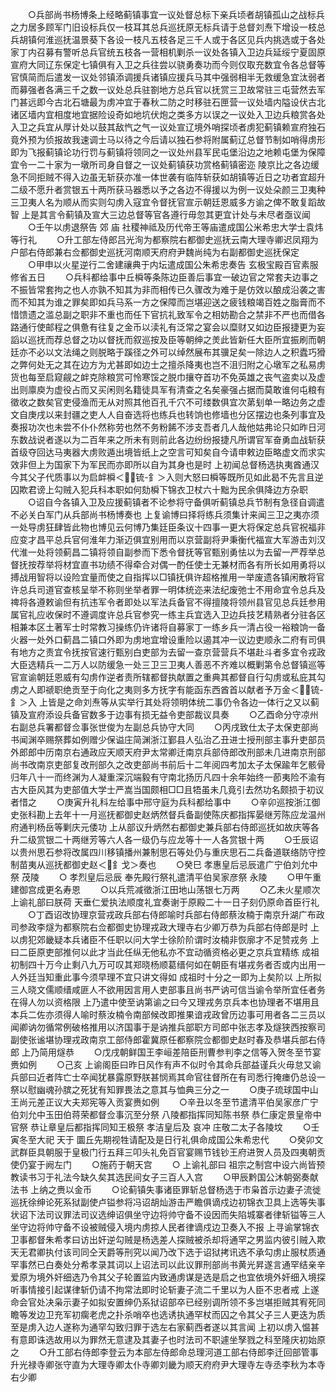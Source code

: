 <!-- { "loadSidebar": true } -->
　　○兵部尚书杨博条上经略蓟镇事宜一议处督总标下亲兵顷者胡镇孤山之战标兵之力居多顾军门旧设标兵仅一枝耳其总兵巡抚原无标兵请于总督刘焘下增设一枝总兵胡镇何淮巡抚温景葵下各设一枝凡五枝各足三千人或于各区见兵内挑选或于各处家丁内召募有警听总兵官统五枝各一营相机剿杀一议处各镇入卫边兵延绥宁夏固原宣府大同辽东保定七镇俱有入卫之兵往尝以骁勇奏功而今则仅取充数宜令各总督等官慎简而后遣发一议处邻镇添调援兵诸镇应援兵马其中强弱相半无救缓急宜汰弱者而募强者各满三千之数一议处总兵驻劄地方总兵官以抚赏三卫故常驻三屯营然去军门甚远即今古北石塘最为虏冲宜于春秋二防之时移驻石匣营一议处墙内隘设伏古北诸区墙内宜相度地宜据险设奇如地坑伏炮之类多方以误之一议处入卫边兵粮赏各处入卫之兵宜从厚计处以鼓其敌忾之气一议处宣辽境外哨探顷者虏犯蓟镇赖宣府独石竟外预为侦报故我速调士马以待之今后请以独石参将附属蓟辽总督节制如哨得虏形即为飞报蓟镇论功行罚与蓟镇将领同之一议处州县军民屯堡沿边之地赖屯堡为保障宜令一二十家为一墩所司身自督之一议处蓟镇获功赏格蓟镇密迩  陵京比之各边缓急不同拒贼不得入边虽无斩获亦准一体世袭有临阵斩获如胡镇等近日之功者宜超升二级不愿升者赏银五十两所获马器悉以予之各边不得援以为例一议处朵颜三卫夷种三卫夷人名为顺从而实则勾虏入寇宜令督抚官宣示朝廷恩威多方谕之俾不敢复蹈故智  上是其言令蓟镇及宣大三边总督等官各遵行毋忽其更宜计处与未尽者亟议闻
　　○壬午以虏退祭告  郊  庙  社稷神祗及历代帝王等庙遣成国公米希忠大学士袁炜等行礼
　　○升工部左侍郎吕光洵为都察院右都御史巡抚云南大理寺卿迟凤翔为户部右侍郎兼右佥都御史巡抚河南顺天府府尹魏尚纯为右副都御史巡抚保定
　　○甲申以火星逆行二舍建禳典于内坛遣成国公朱希忠奏告  玄极宝殿百官素服修省五日
　　○兵科都给事中丘橓等条陈边臣善后事宜一破边官之常套夫边事之不振皆常套拘之也人亦孰不知其为非而相传已久骤改为难于是仿效以酿成沿袭之害而不知其为谁之罪矣即如兵马系一方之保障而岂堪迎送之疲钱粮竭百姓之脂膏而不惜馈遗之滥总副之职非不重也而任下官抗礼致军令之相妨勘合之禁非不严也而借各路通行使邮程之俱惫有往复之金币以渎礼有泛常之宴会以糜财又如边臣报捷更为妄謟以巡抚而荐总督之功以督抚而叙巡按及臣等朝绅之羙此皆新任大臣所宜振刷而朝廷亦不必以文法绳之则脱略于蹊径之外可以绰然展布其骥足矣一除边人之积蠹巧猾之弊何处无之其在边方为尤甚即如边士之擅杀降夷也岂不沮归附之心墩军之私易虏货也每至启窥觎之衅克除粮赏可怜寒馁之脱巾攘夺首功不免英雄之丧气盗卖以及虚出则廪庾为虚役占而又买闲则名籍徒具军有清查之名矣豪强占据而莫敢谁何屯粮有徵收之数矣官吏侵渔而无从对照其他百孔千穴不可缕数俱宜次苐刬单一略边务之虚文自庚戌以来封疆之吏人人自奋选将也练兵也转饷也修墙也分区摆边也条列事宜及奏报功次也未尝不仆仆然称劳也然不务粉餙不涉支吾者几人哉他姑弗论只如昨日河东数战说者遂以为二百年来之所未有则前此各边纷纷报捷凡所谓官军奋勇血战斩获首级夺回达马夷器大虏败遁出境皆纸上之空言可知矣自今请申敕边臣略虚文而求实效非但上为国家下为军民而亦即所以自为其身也是时  上初闻总督杨选执夷酋通汉今其父子代质事以为启衅橓＜锍-釒＞入则大怒曰橓等既所见如此曷不先言且逆囚欺君谤上勾贼入犯兵科本职如何劾橓下锦衣卫杖六十黜为民余俱降边方杂职
　　○诏自今各镇入卫及应援蓟镇者不论参将守备俱听蓟镇总兵节制有急径自调遣不必关白军门从兵部尚书杨博奏也  上复谕博曰择将练兵须集计来闻三卫之夷亦须一处导虏狂肆皆此物也博见云何博乃集廷臣条议十四事一更大将保定总兵官祝福非应变才昌平总兵官何淮年力渐迈俱宜别用而以京营副将尹秉衡代福宣大军游击刘汉代淮一处将领蓟昌二镇将领自副参而下悉令督抚等官甄别勇怯以为去留一严荐举总督抚按荐举将材宜直书功绩不得牵合对偶一酌任使士无兼材而各有所长如用勇将以搏战用智将以设险宜量而使之自指挥以□镇抚俱许超格推用一举废遗各镇闲散将官许总兵司道官查核呈举不称则坐举者罪一明体统迩来法纪废弛士不用命宜令总兵及禆将各遵敕谕但有抗违军令者即处以军法兵备官不得擅陵将领州县官见总兵廷参用属官礼应收保时不遵调度许总兵官参究一练主兵宜选入卫边兵技艺精熟者分驻各区相兼本区土著军士时常教习操练仍许诸将自募家丁一练乡兵一清占役一裕粮饷一备火器一处外口蓟昌二镇口外即为虏地宜增设重险以遏其冲一议边吏顺永二府有司俱有地方之责宜令抚按官速行甄别白吏部为去留一查京营营兵不堪赴斗者多宜令戎政大臣选精兵一二万人以防缓急一处三卫三卫夷人善恶不齐难以概剿第令总督镇巡等官宣谕朝廷恩威有勾虏作逆者责所辖都督执献置之重典其都督自行勾虏或私庇其勾虏之人即禠职绝贡至于向化之夷则多方抚字有能函东西酋首以献者予万金＜锍-釒＞入  上皆是之命刘焘等从实举行其处将领明体统二事仍令各边一体行之又以蓟镇及宣府添设兵备官数多于边事有损无益令吏部裁议具奏
　　○乙酉命分守凉州右副总兵署都督佥事张世俊为左副总兵协守大同
　　○丙戌致仕太子太保吏部尚书闻渊卒赐祭葬如例赠少保谥庄简渊浙江鄞县人弘治乙丑进士授刑部主事升吏部员外郎郎中历南京右通政应天顺天府尹太常卿迁南京兵部侍郎改刑部未几进南京刑部尚书改南京吏部复改刑部久之改吏部尚书前后十二年阅四考加太子太保踰年乞骸骨归年八十一而终渊为人凝重深沉端毅有守南北扬历凡四十余年始终一莭夷险不渝有古大臣风其为吏部值大学士严嵩当国颇相□□且牾虽未几竟引去然功名颇损于初议者惜之
　　○庚寅升礼科左给事中邢守庭为兵科都给事中
　　○辛卯巡按浙江御史张科勘上去年十一月巡抚都御史赵炳然督兵备副使陈庆都指挥晏继芳陈应龙温州府通判杨岳等剿庆元倭功  上从部议升炳然右都御史兼兵部右侍郎巡抚如故庆等各升二级赏银二十两继芳等六人各一级仍与应龙等十一人各赏银十两
　　○壬辰诏以贵州思石参将改属四川移镇播州兼制思石等处仍与重庆思石二兵备道联络防守控制苗夷从巡抚都御史赵＜釒戈＞奏也
　　○癸巳  孝惠皇后忌辰遣广宁伯刘允中祭  茂陵
　　○  孝烈皇后忌辰  奉先殿行祭礼遣清平伯吴家彦祭  永陵
　　○甲午重建御宫成更名寿恩
　　○以兵荒减徵浙江田地山荡银七万两
　　○乙未火星顺次  上谕礼部曰朕荷  天垂仁爱执法顺度礼宜奏谢于原殿二十一日子刻仍原命首臣行礼
　　○丁酉诏改协理京营戎政兵部右侍郎喻时兵部右侍郎蔡汝楠于南京升湖广布政司参政李燧为都察院右佥都御史协理戎政大理寺右少卿万恭为兵部右侍郎是时  上以虏犯郊畿疑本兵诸臣不任职以问大学士徐阶阶谓时汝楠非恢廓才不足赞戎务  上曰二臣原吏部推何以此才当此任纵无他私亦不宜动循资格必更之京兵宜精练  成祖初制四十万今止剩八九万可叹其郑晓杨顺葛缙何如在朝臣有堪戎务者否或内出用一人外廷当知重此事今须早理不宜只讲文得如  成祖时十分之一即为上矣阶以  上所拟三人晓文儒顺缙咸匪人不欲用因言用人吏部事且尚书严讷可信当谕令举所宜任者务在得人勿以资格限  上乃遣中使至讷第谕之曰今又理戎务京兵本也协理者不堪用且本兵二佐亦须得人喻时蔡汝楠令南部候改即推果谙戎政曾历边事可用者各二三员以闻卿讷勿循常例破格推用以济国事于是讷推兵部职方司郎中张志孝及燧狭西按察司副使张谧堪协理戎政南京工部侍郎霍冀原任都察院佥都御史赵时春及恭堪兵部右侍郎  上乃简用燧恭
　　○戊戌朝鲜国王李峘差陪臣刑曹参判李之信等入贺冬至节宴赉如例
　　○己亥  上谕阁臣曰昨日风作有声不似时令其命兵部益谨兵火毋怠又谕兵部曰近者阵亡士卒闻犹暴露原野朕甚悯焉其命官往督所在有司悉行掩瘗仍总设一祭以慰幽魂孙膑之死犹有知罪畏法之意其与恤典三分之一
　　○庚子琉球国中山王尚元差正议大夫郑宪等入贡宴赉如例
　　○辛丑以冬至节遣清平伯吴家彦广宁伯刘允中玉田伯蒋荣都督佥事沉至分祭  八陵都指挥同知陈书祭  恭仁康定景皇帝中官祭  恭让章皇后都指挥同知王极祭  孝洁皇后及  哀冲  庄敬二太子各陵坟
　　○壬寅冬至大祀  天于  圜丘先期视牲请配及是日行礼俱命成国公朱希忠代
　　○癸卯文武群臣具朝服于皇极门行五拜三叩头礼免百官宴赐节钱钞王府进贺人员及四夷朝贡使仍宴于阙左门
　　○施药于朝天宫
　　○  上谕礼部曰  祖宗之制宫中设六尚皆预教读书习于礼法今缺久矣其选民间女子三百人入宫
　　○甲辰黔国公沐朝弼奏献法书  上纳之赉以金币
　　○论蓟镇失事诸臣罪斩总督杨选于市枭首示边妻子流徙巡抚徐绅论死系狱副使卢镒参将冯诏胡灿游击严瞻俱谪戍边初锦衣卫具上选等失事状诏下法司议罪法司议选绅诏俱坐守边将帅守备不设因而失陷城寨者律斩镒等三人坐守边将帅守备不设被贼侵入境内虏掠人民者律谪戍边卫奏入不报  上寻谕掌锦衣卫事都督朱希孝曰访出奸逆勾贼是杨选差人探贼被杀却将通罕之男监内彼引贼入欺  天无君卿执付该司同仝天爵等刑究以闻乃改下选于诏狱拷讯选不承勾虏止服杖质通罕事然已白奏处分希孝录其词以上诏法司以此议罪刑部尚书黄光昇遂言通罕结亲辛爱原为境外奸细选乃令其父子轮置监内致通虏谋是选是启之也宜依境外奸细入境探听事情接引起谋律斩仍请不拘常法即时论斩妻子流二千里以为人臣不忠者戒  上遂命会官处决枭示妻子如拟安置绅仍系狱诏部卒已经别调所领不多岂堪拒贼其宥死同瞻等发边卫充军初瘸老虎之扑杀哨卒也选诱执通罕杖而囚之令其父子三人更迭为质至是虏入边人遂称为通罕勾致归罪于选左右家蓟西者遂以其言闻  上初以虏入愠甚有意即诛选故用以为罪然无意逮及其妻子也时法司不职遽坐孥戮之科至隆庆初始原之
　　○升工部右侍郎李登云为本部左侍郎命总理河道工部右侍郎李迁回部管事升光禄寺卿张守直为大理寺卿太仆寺卿刘畿为顺天府府尹大理寺左寺丞李秋为本寺右少卿
